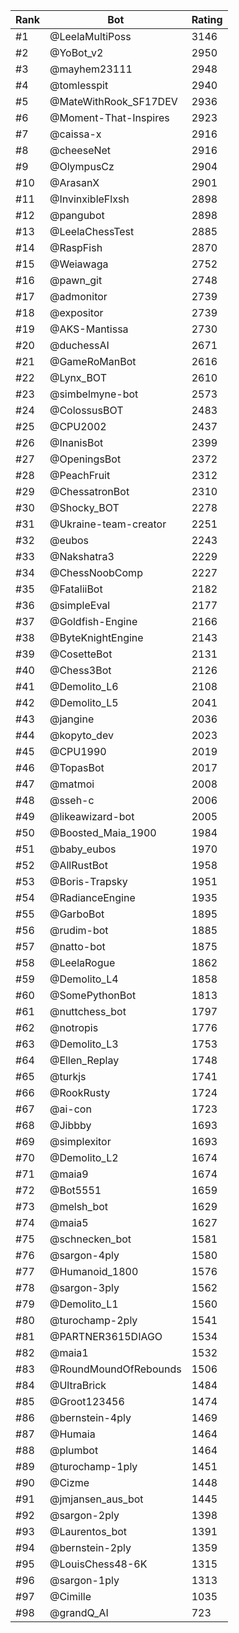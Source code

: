 Rank|Bot|Rating
---|---|---
#1|@LeelaMultiPoss|3146
#2|@YoBot_v2|2950
#3|@mayhem23111|2948
#4|@tomlesspit|2940
#5|@MateWithRook_SF17DEV|2936
#6|@Moment-That-Inspires|2923
#7|@caissa-x|2916
#8|@cheeseNet|2916
#9|@OlympusCz|2904
#10|@ArasanX|2901
#11|@InvinxibleFlxsh|2898
#12|@pangubot|2898
#13|@LeelaChessTest|2885
#14|@RaspFish|2870
#15|@Weiawaga|2752
#16|@pawn_git|2748
#17|@admonitor|2739
#18|@expositor|2739
#19|@AKS-Mantissa|2730
#20|@duchessAI|2671
#21|@GameRoManBot|2616
#22|@Lynx_BOT|2610
#23|@simbelmyne-bot|2573
#24|@ColossusBOT|2483
#25|@CPU2002|2437
#26|@InanisBot|2399
#27|@OpeningsBot|2372
#28|@PeachFruit|2312
#29|@ChessatronBot|2310
#30|@Shocky_BOT|2278
#31|@Ukraine-team-creator|2251
#32|@eubos|2243
#33|@Nakshatra3|2229
#34|@ChessNoobComp|2227
#35|@FataliiBot|2182
#36|@simpleEval|2177
#37|@Goldfish-Engine|2166
#38|@ByteKnightEngine|2143
#39|@CosetteBot|2131
#40|@Chess3Bot|2126
#41|@Demolito_L6|2108
#42|@Demolito_L5|2041
#43|@jangine|2036
#44|@kopyto_dev|2023
#45|@CPU1990|2019
#46|@TopasBot|2017
#47|@matmoi|2008
#48|@sseh-c|2006
#49|@likeawizard-bot|2005
#50|@Boosted_Maia_1900|1984
#51|@baby_eubos|1970
#52|@AllRustBot|1958
#53|@Boris-Trapsky|1951
#54|@RadianceEngine|1935
#55|@GarboBot|1895
#56|@rudim-bot|1885
#57|@natto-bot|1875
#58|@LeelaRogue|1862
#59|@Demolito_L4|1858
#60|@SomePythonBot|1813
#61|@nuttchess_bot|1797
#62|@notropis|1776
#63|@Demolito_L3|1753
#64|@Ellen_Replay|1748
#65|@turkjs|1741
#66|@RookRusty|1724
#67|@ai-con|1723
#68|@Jibbby|1693
#69|@simplexitor|1693
#70|@Demolito_L2|1674
#71|@maia9|1674
#72|@Bot5551|1659
#73|@melsh_bot|1629
#74|@maia5|1627
#75|@schnecken_bot|1581
#76|@sargon-4ply|1580
#77|@Humanoid_1800|1576
#78|@sargon-3ply|1562
#79|@Demolito_L1|1560
#80|@turochamp-2ply|1541
#81|@PARTNER3615DIAGO|1534
#82|@maia1|1532
#83|@RoundMoundOfRebounds|1506
#84|@UltraBrick|1484
#85|@Groot123456|1474
#86|@bernstein-4ply|1469
#87|@Humaia|1464
#88|@plumbot|1464
#89|@turochamp-1ply|1451
#90|@Cizme|1448
#91|@jmjansen_aus_bot|1445
#92|@sargon-2ply|1398
#93|@Laurentos_bot|1391
#94|@bernstein-2ply|1359
#95|@LouisChess48-6K|1315
#96|@sargon-1ply|1313
#97|@Cimille|1035
#98|@grandQ_AI|723
